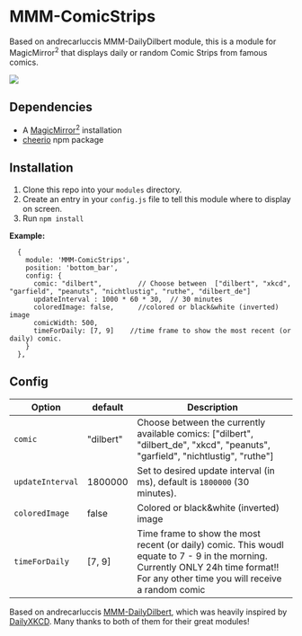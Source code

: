 # MMM-ComicStrips
Based on andrecarluccis MMM-DailyDilbert module, this is a module for MagicMirror<sup>2</sup> that displays daily or random Comic Strips from famous comics.

<img src="garfield.png"></img>

## Dependencies
  * A [MagicMirror<sup>2</sup>](https://github.com/MichMich/MagicMirror) installation
  * [cheerio](https://github.com/cheeriojs/cheerio) npm package

## Installation
  1. Clone this repo into your `modules` directory.
  2. Create an entry in your `config.js` file to tell this module where to display on screen.
  3. Run `npm install`

 **Example:**
```
  {
    module: 'MMM-ComicStrips',
    position: 'bottom_bar',
    config: {
      comic: "dilbert",         // Choose between  ["dilbert", "xkcd", "garfield", "peanuts", "nichtlustig", "ruthe", "dilbert_de"]
      updateInterval : 1000 * 60 * 30,  // 30 minutes
      coloredImage: false,      //colored or black&white (inverted) image
      comicWidth: 500,
      timeForDaily: [7, 9]    //time frame to show the most recent (or daily) comic.
    }
  },
```

## Config
| **Option** | **default** | **Description** |
| --- | --- | --- |
| `comic` | "dilbert" | Choose between the currently available comics: ["dilbert", "dilbert_de", "xkcd", "peanuts", "garfield", "nichtlustig", "ruthe"] |
| `updateInterval` | 1800000 | Set to desired update interval (in ms), default is `1800000` (30 minutes). |
| `coloredImage` | false | Colored or black&white (inverted) image |
| `timeForDaily` | [7, 9] | Time frame to show the most recent (or daily) comic. This woudl equate to 7 - 9 in the morning. Currently ONLY 24h time format!! For any other time you will receive a random comic |


Based on andrecarluccis [MMM-DailyDilbert](https://github.com/andrecarlucci/MMM-DailyDilbert), which was heavily inspired by [DailyXKCD](https://github.com/Blastitt/DailyXKCD).
Many thanks to both of them for their great modules!
